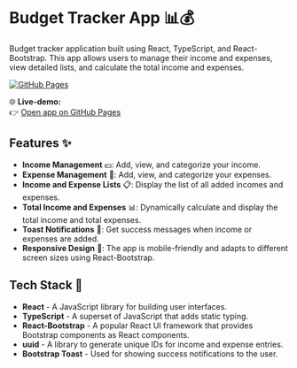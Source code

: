 # Budget Tracker App 📊💰

Budget tracker application built using React, TypeScript, and React-Bootstrap. This app allows users to manage their income and expenses, view detailed lists, and calculate the total income and expenses.

[![GitHub Pages](https://img.shields.io/badge/demo-online-brightgreen)](https://andols-dev.github.io/budget_tracker_react_typescript)


🌐 **Live-demo:**  
👉 [Open app on GitHub Pages](https://andols-dev.github.io/budget_tracker_react_typescript)

## Features ✨

- **Income Management** 💵: Add, view, and categorize your income.
- **Expense Management** 🛒: Add, view, and categorize your expenses.
- **Income and Expense Lists** 📋: Display the list of all added incomes and expenses.
- **Total Income and Expenses** 📊: Dynamically calculate and display the total income and total expenses.
- **Toast Notifications** 🔔: Get success messages when income or expenses are added.
- **Responsive Design** 📱: The app is mobile-friendly and adapts to different screen sizes using React-Bootstrap.

## Tech Stack 🚀

- **React** - A JavaScript library for building user interfaces.
- **TypeScript** - A superset of JavaScript that adds static typing.
- **React-Bootstrap** - A popular React UI framework that provides Bootstrap components as React components.
- **uuid** - A library to generate unique IDs for income and expense entries.
- **Bootstrap Toast** - Used for showing success notifications to the user.

